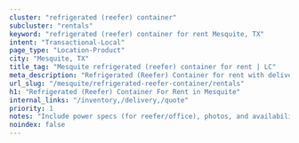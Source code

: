 ```yaml
---
cluster: "refrigerated (reefer) container"
subcluster: "rentals"
keyword: "refrigerated (reefer) container for rent Mesquite, TX"
intent: "Transactional-Local"
page_type: "Location-Product"
city: "Mesquite, TX"
title_tag: "Mesquite refrigerated (reefer) container for rent | LC"
meta_description: "Refrigerated (Reefer) Container for rent with delivery in Mesquite, TX. LC Container — local Since 2003. Get pricing today."
url_slug: "/mesquite/refrigerated-reefer-container/rentals"
h1: "Refrigerated (Reefer) Container For Rent in Mesquite"
internal_links: "/inventory,/delivery,/quote"
priority: 1
notes: "Include power specs (for reefer/office), photos, and availability."
noindex: false
---
```


<!-- TODO: Add unique city/inventory copy, images, and internal links here. -->
